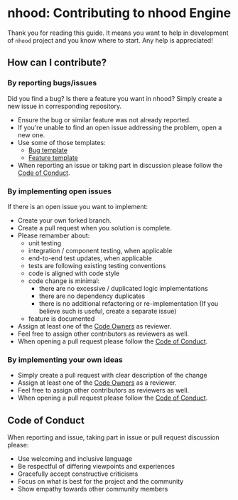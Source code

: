 # nhood: Contributing to nhood Engine

Thank you for reading this guide. It means you want to help in development of `nhood` project and you know where to start. Any help is appreciated!

## How can I contribute?

### By reporting bugs/issues

Did you find a bug? Is there a feature you want in nhood? Simply create a new issue in corresponding repository.
* Ensure the bug or similar feature was not already reported.
* If you're unable to find an open issue addressing the problem, open a new one. 
* Use some of those templates:
    * [Bug template](./templates/bug-template.md)
    * [Feature template](./templates/feature-template.md)
* When reporting an issue or taking part in discussion please follow the [Code of Conduct](#Code-of-Conduct).

### By implementing open issues

If there is an open issue you want to implement:
* Create your own forked branch.
* Create a pull request when you solution is complete.
* Please remamber about:
   * unit testing
   * integration / component testing, when applicable
   * end-to-end test updates, when applicable
   * tests are following existing testing conventions
   * code is aligned with code style
   * code change is minimal:
     * there are no excessive / duplicated logic implementations
     * there are no dependency duplicates
     * there is no additional refactoring or re-implementation (If you believe such is useful, create a separate issue)
    * feature is documented
* Assign at least one of the [Code Owners](./OWNERS.md) as reviewer. 
* Feel free to assign other contributors as reviewers as well.
* When opening a pull request please follow the [Code of Conduct](#Code-of-Conduct).

### By implementing your own ideas

* Simply create a pull request with clear description of the change
* Assign at least one of the [Code Owners](./OWNERS.md) as a reviewer. 
* Feel free to assign other contributors as reviewers as well.
* When opening a pull request please follow the [Code of Conduct](#Code-of-Conduct).

## Code of Conduct

When reporting and issue, taking part in issue or pull request discussion please:

* Use welcoming and inclusive language
* Be respectful of differing viewpoints and experiences
* Gracefully accept constructive criticisms
* Focus on what is best for the project and the community
* Show empathy towards other community members
